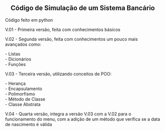 <h2 align="center">Código de Simulação de um Sistema Bancário</h2>

<p> Código feito em python</p>
<div>
  <p> V.01 - Primeira versão, feita com conhecimentos básicos</p>
  <p> V.02 - Segunda versão, feita com conhecimentos um pouco mais avançados como:</p>
    - Listas
    <br>
    - Dicionários
    <br>  
    - Funções
    <br>
  <p> V.03 - Terceira versão, utilizando conceitos de POO:</p>
    - Herança
    <br>
    - Encapsulamento
    <br>
    - Polimorfismo
    <br>
    - Método de Classe
    <br>
    - Classe Abstrata
    <br>
  <p> V.04 - Quarta versão, integra a versão V.03 com a V.02 para o funcionamento do menu, com a adição de um método que verifica se a data de nascimento é válida</p>
</div>
